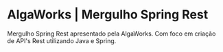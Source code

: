 # AlgaWorks | Mergulho Spring Rest
Mergulho Spring Rest apresentado pela AlgaWorks. Com foco em criação de API's Rest utilizando Java e Spring.
